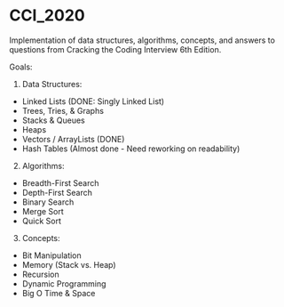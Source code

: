 # CCI_2020

Implementation of data structures, algorithms, concepts, and answers to questions from Cracking the Coding Interview 6th Edition.

Goals:
1. Data Structures:
  + Linked Lists (DONE: Singly Linked List)
  + Trees, Tries, & Graphs
  + Stacks & Queues
  + Heaps
  + Vectors / ArrayLists (DONE)
  + Hash Tables (Almost done - Need reworking on readability)
2. Algorithms:
  + Breadth-First Search
  + Depth-First Search
  + Binary Search
  + Merge Sort
  + Quick Sort
3. Concepts:
  + Bit Manipulation
  + Memory (Stack vs. Heap)
  + Recursion
  + Dynamic Programming
  + Big O Time & Space
